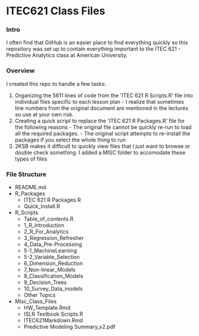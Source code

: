 # ITEC621 Class Files

### Intro
I often find that GitHub is an easier place to find everything quickly so this repository was set up to contain everything important to the ITEC 621 - Predictive Analytics class at American University.  

### Overview
I created this repo to handle a few tasks:
  1. Organizing the 5611 lines of code from the 'ITEC 621 R Scripts.R' file into individual files specific to each lesson plan
    - I realize that sometimes line numbers from the original document are mentioned in the lectures so use at your own risk.  
  2. Creating a quick script to replace the 'ITEC 621 R Packages.R' file for the following reasons
    - The original file cannot be quickly re-run to load all the required packages.
    - The original script attempts to re-install the packages if you select the whole thing to run
  3. 2KSB makes it difficult to quickly view files that I just want to browse or double check something.  I added a MISC folder to accomodate these types of files

### File Structure

  - README.md
  - R_Packages
    - ITEC 621 R Packages.R
    - Quick_Install.R
  - R_Scripts
    - Table_of_contents.R
    - 1_R_Introduction
    - 2_R_For_Analytics
    - 3_Regression_Refresher
    - 4_Data_Pre-Processing
    - 5-1_MachineLearning
    - 5-2_Variable_Selection
    - 6_Dimension_Reduction
    - 7_Non-linear_Models
    - 8_Classification_Models
    - 9_Decision_Trees
    - 10_Survey_Data_models
    - Other Topics
  - Misc_Class_Files
    - HW_Template.Rmd
    - ISLR Textbook Scripts.R
    - ITEC621Markdown.Rmd
    - Predictive Modeling Summary_v2.pdf
